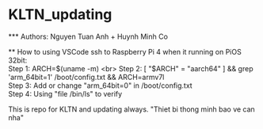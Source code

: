 # KLTN_updating
*** Authors: Nguyen Tuan Anh + Huynh Minh Co

** How to using VSCode ssh to Raspberry Pi 4 when it running on PiOS 32bit: <br>
Step 1: ARCH=$(uname -m) <br>
Step 2: [ "$ARCH" = "aarch64" ] && grep 'arm_64bit=1' /boot/config.txt && ARCH=armv7l <br>
Step 3: Add or change "arm_64bit=0" in /boot/config.txt <br>
Step 4: Using "file /bin/ls" to verify <br>

This is repo for KLTN and updating always.
"Thiet bi thong minh bao ve can nha"
